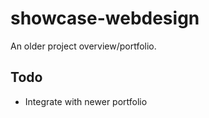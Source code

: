 # showcase-webdesign

An older project overview/portfolio.

## Todo

* Integrate with newer portfolio
